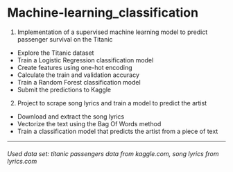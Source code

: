 # Machine-learning_classification

1. Implementation of a supervised machine learning model to predict passenger survival on the Titanic

- Explore the Titanic dataset
- Train a Logistic Regression classification model
- Create features using one-hot encoding
- Calculate the train and validation accuracy
- Train a Random Forest classification model
- Submit the predictions to Kaggle


2. Project to scrape song lyrics and train a model to predict the artist

- Download and extract the song lyrics
- Vectorize the text using the Bag Of Words method
- Train a classification model that predicts the artist from a piece of text
-----------------------------------------------------
###### *Used data set: titanic passengers data from kaggle.com, song lyrics from lyrics.com*
